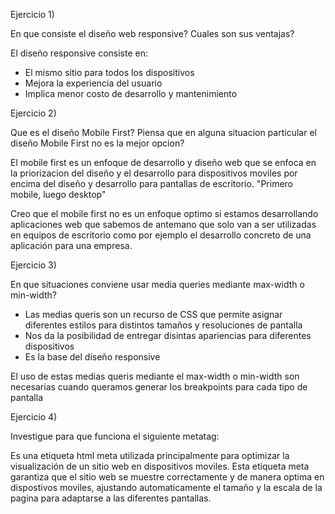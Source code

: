 Ejercicio 1)

En que consiste el diseño web responsive? Cuales son sus ventajas?

El diseño responsive consiste en:
- El mismo sitio para todos los dispositivos
- Mejora la experiencia del usuario
- Implica menor costo de desarrollo y mantenimiento

Ejercicio 2)

Que es el diseño Mobile First? Piensa que en alguna situacion particular el diseño Mobile First no es la mejor opcion?

El mobile first es un enfoque de desarrollo y diseño web que se enfoca en la priorizacion del diseño y el desarrollo para dispositivos moviles por encima del diseño y desarrollo para pantallas de escritorio. "Primero mobile, luego desktop"

Creo que el mobile first no es un enfoque optimo si estamos desarrollando aplicaciones web que sabemos de antemano que solo van a ser utilizadas en equipos de escritorio como por ejemplo el desarrollo concreto de una aplicación para una empresa.

Ejercicio 3)

En que situaciones conviene usar media queries mediante max-width o min-width?

- Las medias queris son un recurso de CSS que permite asignar diferentes estilos para distintos tamaños y resoluciones de pantalla
- Nos da la posibilidad de entregar disintas apariencias para diferentes dispositivos
- Es la base del diseño responsive

El uso de estas medias queris mediante el max-width o min-width son necesarias cuando queramos generar los breakpoints para cada tipo de pantalla

Ejercicio 4)

Investigue para que funciona el siguiente metatag:
<meta name="viewport" content="width=device-width, initial-scale=1">

Es una etiqueta html meta utilizada principalmente para optimizar la visualización de un sitio web en dispositivos moviles. 
Esta etiqueta meta garantiza que el sitio web se muestre correctamente y de manera optima en dispostivos moviles, ajustando automaticamente el tamaño y la escala de la pagina para adaptarse a las diferentes pantallas.